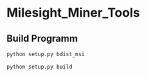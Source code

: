 # Milesight_Miner_Tools

## Build Programm

```bash
python setup.py bdist_msi
```

```bash
python setup.py build
```
